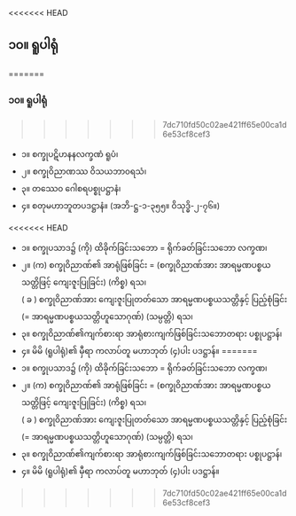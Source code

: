 <<<<<<< HEAD
## ၁၀။ ရူပါရုံ
=======
### ၁၀။ ရူပါရုံ
>>>>>>> 7dc710fd50c02ae421ff65e00ca1d6e53cf8cef3

- ၁။ စက္ခုပဋိဟနနလက္ခဏံ ရူပံ၊
- ၂။ စက္ခုဝိညာဏဿ ဝိသယဘာ၀ရသံ၊
- ၃။ တဿေ၀ ဂေါစရပစ္စုပဋ္ဌာနံ၊
- ၄။ စတုမဟာဘူတပဒဋ္ဌာနံ။ (အဘိ-ဋ္ဌ-၁-၃၅၅။ ဝိသုဒ္ဓိ-၂-၇၆။)
  
<<<<<<< HEAD
- ၁။ စက္ခုပသာဒ၌ (ကို) ထိခိုက်ခြင်းသဘော = ရိုက်ခတ်ခြင်းသဘော လက္ခဏ၊ 
- ၂။ (က) စက္ခုဝိညာဏ်၏ အာရုံဖြစ်ခြင်း = (စက္ခုဝိညာဏ်အား အာရမ္မဏပစ္စယသတ္တိဖြင့် ကျေးဇူးပြုခြင်း) (ကိစ္စ) ရသ၊ <br>( ခ ) စက္ခုဝိညာဏ်အား ကျေးဇူးပြုတတ်သော အာရမ္မဏပစ္စယသတ္တိနှင့် ပြည့်စုံခြင်း 
(= အာရမ္မဏပစ္စယသတ္တိဟူသောဂုဏ်) (သမ္ပတ္တိ) ရသ၊
-  ၃။ စက္ခုဝိညာဏ်၏ကျက်စားရာ အာရုံစားကျက်ဖြစ်ခြင်းသဘောတရား ပစ္စုပဋ္ဌာန်၊
- ၄။ မိမိ (ရူပါရုံ)၏ မှီရာ ကလာပ်တူ မဟာဘုတ် (၄)ပါး ပဒဋ္ဌာန်။
=======
- ၁။ စက္ခုပသာဒ၌ (ကို) ထိခိုက်ခြင်းသဘော = ရိုက်ခတ်ခြင်းသဘော <r>လက္ခဏ၊</r> 
- ၂။ (က) စက္ခုဝိညာဏ်၏ အာရုံဖြစ်ခြင်း = (စက္ခုဝိညာဏ်အား အာရမ္မဏပစ္စယသတ္တိဖြင့် ကျေးဇူးပြုခြင်း) <r>(ကိစ္စ) ရသ၊</r> <br>( ခ ) စက္ခုဝိညာဏ်အား ကျေးဇူးပြုတတ်သော အာရမ္မဏပစ္စယသတ္တိနှင့် ပြည့်စုံခြင်း (= အာရမ္မဏပစ္စယသတ္တိဟူသောဂုဏ်) <r>(သမ္ပတ္တိ) ရသ၊</r>
-  ၃။ စက္ခုဝိညာဏ်၏ကျက်စားရာ အာရုံစားကျက်ဖြစ်ခြင်းသဘောတရား <r>ပစ္စုပဋ္ဌာန်၊</r>
- ၄။ မိမိ (ရူပါရုံ)၏ မှီရာ ကလာပ်တူ မဟာဘုတ် (၄)ပါး <r>ပဒဋ္ဌာန်။</r>
>>>>>>> 7dc710fd50c02ae421ff65e00ca1d6e53cf8cef3
